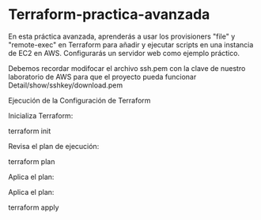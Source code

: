 # Terraform-practica-avanzada
En esta práctica avanzada, aprenderás a usar los provisioners "file" y "remote-exec" en Terraform para añadir y ejecutar scripts en una instancia de EC2 en AWS. Configurarás un servidor web como ejemplo práctico.

Debemos recordar modifocar el archivo ssh.pem con la clave de nuestro laboratorio de AWS para que el proyecto pueda funcionar
Detail/show/sshkey/download.pem

Ejecución de la Configuración de Terraform

Inicializa Terraform:

terraform init

Revisa el plan de ejecución:

terraform plan

Aplica el plan:

Aplica el plan:

terraform apply



